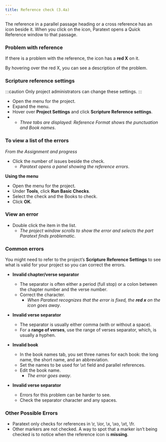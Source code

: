 ```yaml
---
title: Reference check (3.4a)
---
```

The reference in a parallel passage heading or a cross reference has an icon beside it. When you click on the icon, Paratext opens a Quick Reference window to that passage.

### Problem with reference

If there is a problem with the reference, the icon has a **red X** on it.

By hovering over the red X, you can see a description of the problem.

### Scripture reference settings
:::caution 
Only project administrators can change these settings.
:::
-   Open the menu for the project.
-   Expand the menu.
-   Hover over **Project Settings** and click **Scripture Reference settings**.   
-   - *Three tabs are displayed: Reference Format shows the punctuation and Book names*.  

### To view a list of the errors

*From the Assignment and progress*

-   Click the number of issues beside the check.  
    -  *Paratext opens a panel showing the reference errors*.

**Using the menu**

-   Open the menu for the project.
-   Under **Tools**, click **Run Basic Checks**.
-   Select the check and the Books to check.
-   Click **OK**.

### View an error

-   Double click the item in the list.  
    -  *The project window scrolls to show the error and selects the part Paratext finds problematic*.

### Common errors

You might need to refer to the project’s **Scripture Reference Settings** to see what is valid for your project so you can correct the errors.

-  **Invalid chapter/verse separator**  
    - The separator is often either a period (full stop) or a colon between the chapter number and the verse number.
    -   Correct the character.  
        - *When Paratext recognizes that the error is fixed, the **red x** on the icon goes away*.

-   **Invalid verse separator**
    -   The separator is usually either comma (with or without a space).
    - For a **range of verses**, use the range of verses separator, which, is usually a hyphen.

- **Invalid book**  
    - In the book names tab, you set three names for each book: the long name, the short name, and an abbreviation.
    -  Set the names to be used for \\xt field and parallel references.
    -   Edit the book name.  
        - *The error goes away*.

- **Invalid verse separator**

    -  Errors for this problem can be harder to see.
    -  Check the separator character and any spaces.

### Other Possible Errors

-  Paratext only checks for references in \\r, \\ior, \\x, \\xo, \\xt, \\fr.
-   Other markers are not checked. A way to spot that a marker isn’t being checked is to notice when the reference icon is **missing**.

